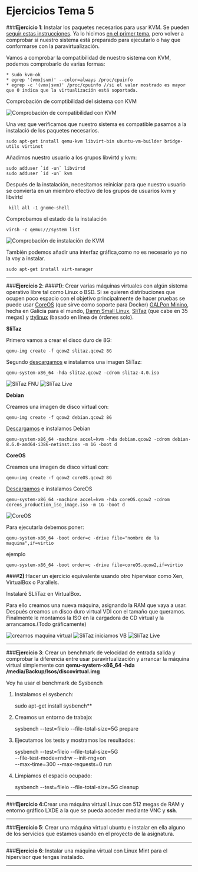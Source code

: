 # **Ejercicios Tema 5**

###**Ejercicio 1**: Instalar los paquetes necesarios para usar KVM. Se pueden [seguir estas instrucciones](https://wiki.debian.org/KVM#Installation). Ya lo hicimos [en el primer tema](http://jj.github.io/IV/documentos/temas/Intro_concepto_y_soporte_fisico), pero volver a comprobar si nuestro sistema está preparado para ejecutarlo o hay que conformarse con la paravirtualización.

Vamos a comprobar la compatibilidad de nuestro sistema con KVM, podemos comprobarlo de varias formas:

    * sudo kvm-ok
    * egrep '(vmx|svm)' --color=always /proc/cpuinfo
    * egrep -c '(vmx|svm)' /proc/cpuinfo //si el valor mostrado es mayor que 0 indica que la virtualización está soportada.

Comprobación de comptibilidad del sistema con KVM

![Comprobación de compatibilidad con KVM](http://i1266.photobucket.com/albums/jj540/Juantan_Tonio/compatibilidad_kvm_zpsljwaavfo.png)

Una vez que verificamos que nuestro sistema es compatible pasamos a la instalació de los paquetes necesarios.

    sudo apt-get install qemu-kvm libvirt-bin ubuntu-vm-builder bridge-utils virtinst

Añadimos nuestro usuario a los grupos libvirtd y kvm:

    sudo adduser `id -un` libvirtd
    sudo adduser `id -un` kvm

Después de la instalación, necesitamos reiniciar para que nuestro usuario se convierta en un miembro efectivo de los grupos de usuarios kvm y libvirtd

     kill all -1 gnome-shell

Comprobamos el estado de la instalación     

    virsh -c qemu:///system list

![Comprobación de instalación de KVM](http://i1266.photobucket.com/albums/jj540/Juantan_Tonio/comprobacionInstalacionKVM_zps0kgwf0yp.png)

También podemos añadir una interfaz gráfica,como no es necesario yo no la voy a instalar.

    sudo apt-get install virt-manager

----------
###**Ejercicio 2**:
####**1)**: Crear varias máquinas virtuales con algún sistema operativo libre tal como Linux o BSD. Si se quieren distribuciones que ocupen poco espacio con el objetivo principalmente de hacer pruebas se puede usar [CoreOS](https://coreos.com/) (que sirve como soporte para Docker) [GALPon Minino](http://minino.galpon.org/en), hecha en Galicia para el mundo, [Damn Small Linux](http://www.damnsmalllinux.org/download.html), [SliTaz](http://www.slitaz.org/en/) (que cabe en 35 megas) y [ttylinux](http://freecode.com/projects/ttylinux/) (basado en línea de órdenes solo).

**SliTaz**

Primero vamos a crear el disco duro de 8G:

    qemu-img create -f qcow2 slitaz.qcow2 8G

Segundo [descargamos](http://mirror.slitaz.org/iso/4.0/slitaz-4.0.iso) e instalamos una imagen SliTaz:

    qemu-system-x86_64 -hda slitaz.qcow2 -cdrom slitaz-4.0.iso

![SliTaz FNU][1]  ![SliTaz Live][2]

[1]: http://i1266.photobucket.com/albums/jj540/Juantan_Tonio/SliTaz_zpsizemtj9c.png
[2]: http://i1266.photobucket.com/albums/jj540/Juantan_Tonio/SliTaz%20live_zpsf3ixhlur.png "SliTaz"

**Debian**

Creamos una imagen de disco virtual con:

    qemu-img create -f qcow2 debian.qcow2 8G

[Descargamos](http://cdimage.debian.org/debian-cd/8.6.0/multi-arch/iso-cd/) e instalamos Debian

    qemu-system-x86_64 -machine accel=kvm -hda debian.qcow2 -cdrom debian-8.6.0-amd64-i386-netinst.iso -m 1G -boot d

**CoreOS**

Creamos una imagen de disco virtual con:

    qemu-img create -f qcow2 coreOS.qcow2 8G

[Descargamos](https://coreos.com/os/docs/latest/booting-with-iso.html) e instalamos CoreOS

    qemu-system-x86_64 -machine accel=kvm -hda coreOS.qcow2 -cdrom coreos_production_iso_image.iso -m 1G -boot d

![CoreOS](http://i1266.photobucket.com/albums/jj540/Juantan_Tonio/coreOS_zpsm5sityib.png)


Para ejecutarla debemos poner:

    qemu-system-x86_64 -boot order=c -drive file="nombre de la maquina",if=virtio

ejemplo

    qemu-system-x86_64 -boot order=c -drive file=coreOS.qcow2,if=virtio


####**2)**:Hacer un ejercicio equivalente usando otro hipervisor como Xen, VirtualBox o Parallels.

Instalaré SLliTaz en VirtualBox.

Para ello creamos una nueva máquina, asignando la RAM que vaya a usar. Después creamos un disco duro virtual VDI con el tamaño que queramos. Finalmente le montamos la ISO en la cargadora de CD virtual y la arrancamos.(Todo gráficamente)

![creamos maquina virtual][1] ![SliTaz iniciamos VB][2] ![SliTaz Live][3]

[1]: http://i1266.photobucket.com/albums/jj540/Juantan_Tonio/vbslitaz_zpsmljf0byh.png
[2]: http://i1266.photobucket.com/albums/jj540/Juantan_Tonio/bvslitazinstalacion_zpsmtaikfyo.png
[3]: http://i1266.photobucket.com/albums/jj540/Juantan_Tonio/vbslitazlive_zpstcspxuht.png "Virtual box SliTaz live"

----------
###**Ejercicio 3**: Crear un benchmark de velocidad de entrada salida y comprobar la diferencia entre usar paravirtualización y arrancar la máquina virtual simplemente con **qemu-system-x86_64 -hda /media/Backup/Isos/discovirtual.img**

Voy ha usar el benchmark de Sysbench

1. Instalamos el sysbench:

    sudo apt-get install sysbench**

2. Creamos un entorno de trabajo:

    sysbench --test=fileio --file-total-size=5G prepare

3. Ejecutamos los tests y mostramos los resultados:

    sysbench --test=fileio --file-total-size=5G \
           --file-test-mode=rndrw --init-rng=on \
           --max-time=300 --max-requests=0 run

4. Limpiamos el espacio ocupado:

    sysbench --test=fileio --file-total-size=5G cleanup

----------
###**Ejercicio 4**:Crear una máquina virtual Linux con 512 megas de RAM y entorno gráfico LXDE a la que se pueda acceder mediante VNC y **ssh**.

----------
###**Ejercicio 5**: Crear una máquina virtual ubuntu e instalar en ella alguno de los servicios que estamos usando en el proyecto de la asignatura.


----------
###**Ejercicio 6**: Instalar una máquina virtual con Linux Mint para el hipervisor que tengas instalado.

----------
